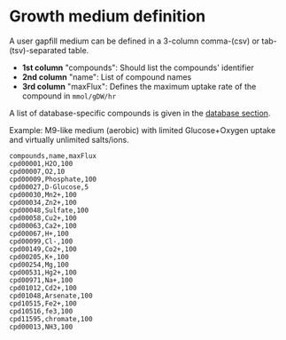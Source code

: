 # Growth medium definition

A user gapfill medium can be defined in a 3-column comma-(csv) or tab-(tsv)-separated table.

- **1st column** "compounds": Should list the compounds' identifier
- **2nd column** "name": List of compound names
- **3rd column** "maxFlux": Defines the maximum uptake rate of the compound in `mmol/gDW/hr`

A list of database-specific compounds is given in the [database section](../database/biochemistry).  

Example: M9-like medium (aerobic) with limited Glucose+Oxygen uptake and virtually unlimited salts/ions.

```
compounds,name,maxFlux
cpd00001,H2O,100
cpd00007,O2,10
cpd00009,Phosphate,100
cpd00027,D-Glucose,5
cpd00030,Mn2+,100
cpd00034,Zn2+,100
cpd00048,Sulfate,100
cpd00058,Cu2+,100
cpd00063,Ca2+,100
cpd00067,H+,100
cpd00099,Cl-,100
cpd00149,Co2+,100
cpd00205,K+,100
cpd00254,Mg,100
cpd00531,Hg2+,100
cpd00971,Na+,100
cpd01012,Cd2+,100
cpd01048,Arsenate,100
cpd10515,Fe2+,100
cpd10516,fe3,100
cpd11595,chromate,100
cpd00013,NH3,100
```
